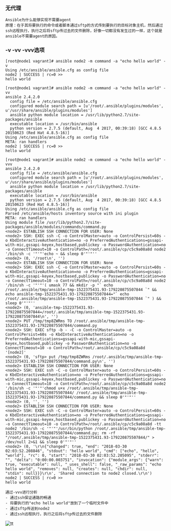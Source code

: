 ### 无代理
	Ansible为什么能够实现不需要agent  
	原理：在于其将要执行的命令或者脚本通过sftp的方式传到要执行的目标对象主机，然后通过ssh远程执行，执行之后将sftp传过去的文件删除，好像一切都没有发生过的一样，这个就是ansible不需要agent的原因。

### -v -vv -vvv选项
	[root@node1 vagrant]# ansible node2 -m command -a "echo hello world" -v
	Using /etc/ansible/ansible.cfg as config file
	node2 | SUCCESS | rc=0 >>
	hello world

	[root@node1 vagrant]# ansible node2 -m command -a "echo hello world" -vv
	ansible 2.4.2.0
	  config file = /etc/ansible/ansible.cfg
	  configured module search path = [u'/root/.ansible/plugins/modules', u'/usr/share/ansible/plugins/modules']
	  ansible python module location = /usr/lib/python2.7/site-packages/ansible
	  executable location = /usr/bin/ansible
	  python version = 2.7.5 (default, Aug  4 2017, 00:39:18) [GCC 4.8.5 20150623 (Red Hat 4.8.5-16)]
	Using /etc/ansible/ansible.cfg as config file
	META: ran handlers
	node2 | SUCCESS | rc=0 >>
	hello world

	[root@node1 vagrant]# ansible node2 -m command -a "echo hello world" -vvv
	ansible 2.4.2.0
	  config file = /etc/ansible/ansible.cfg
	  configured module search path = [u'/root/.ansible/plugins/modules', u'/usr/share/ansible/plugins/modules']
	  ansible python module location = /usr/lib/python2.7/site-packages/ansible
	  executable location = /usr/bin/ansible
	  python version = 2.7.5 (default, Aug  4 2017, 00:39:18) [GCC 4.8.5 20150623 (Red Hat 4.8.5-16)]
	Using /etc/ansible/ansible.cfg as config file
	Parsed /etc/ansible/hosts inventory source with ini plugin
	META: ran handlers
	Using module file /usr/lib/python2.7/site-packages/ansible/modules/commands/command.py
	<node2> ESTABLISH SSH CONNECTION FOR USER: None
	<node2> SSH: EXEC ssh -C -o ControlMaster=auto -o ControlPersist=60s -o KbdInteractiveAuthentication=no -o PreferredAuthentications=gssapi-with-mic,gssapi-keyex,hostbased,publickey -o PasswordAuthentication=no -o ConnectTimeout=10 -o ControlPath=/root/.ansible/cp/c5c9a08a8d node2 '/bin/sh -c '"'"'echo ~ && sleep 0'"'"''
	<node2> (0, '/root\n', '')
	<node2> ESTABLISH SSH CONNECTION FOR USER: None
	<node2> SSH: EXEC ssh -C -o ControlMaster=auto -o ControlPersist=60s -o KbdInteractiveAuthentication=no -o PreferredAuthentications=gssapi-with-mic,gssapi-keyex,hostbased,publickey -o PasswordAuthentication=no -o ConnectTimeout=10 -o ControlPath=/root/.ansible/cp/c5c9a08a8d node2 '/bin/sh -c '"'"'( umask 77 && mkdir -p "` echo /root/.ansible/tmp/ansible-tmp-1522375431.93-179220875507844 `" && echo ansible-tmp-1522375431.93-179220875507844="` echo /root/.ansible/tmp/ansible-tmp-1522375431.93-179220875507844 `" ) && sleep 0'"'"''
	<node2> (0, 'ansible-tmp-1522375431.93-179220875507844=/root/.ansible/tmp/ansible-tmp-1522375431.93-179220875507844\n', '')
	<node2> PUT /tmp/tmp8ZWRms TO /root/.ansible/tmp/ansible-tmp-1522375431.93-179220875507844/command.py
	<node2> SSH: EXEC sftp -b - -C -o ControlMaster=auto -o ControlPersist=60s -o KbdInteractiveAuthentication=no -o PreferredAuthentications=gssapi-with-mic,gssapi-keyex,hostbased,publickey -o PasswordAuthentication=no -o ConnectTimeout=10 -o ControlPath=/root/.ansible/cp/c5c9a08a8d '[node2]'
	<node2> (0, 'sftp> put /tmp/tmp8ZWRms /root/.ansible/tmp/ansible-tmp-1522375431.93-179220875507844/command.py\n', '')
	<node2> ESTABLISH SSH CONNECTION FOR USER: None
	<node2> SSH: EXEC ssh -C -o ControlMaster=auto -o ControlPersist=60s -o KbdInteractiveAuthentication=no -o PreferredAuthentications=gssapi-with-mic,gssapi-keyex,hostbased,publickey -o PasswordAuthentication=no -o ConnectTimeout=10 -o ControlPath=/root/.ansible/cp/c5c9a08a8d node2 '/bin/sh -c '"'"'chmod u+x /root/.ansible/tmp/ansible-tmp-1522375431.93-179220875507844/ /root/.ansible/tmp/ansible-tmp-1522375431.93-179220875507844/command.py && sleep 0'"'"''
	<node2> (0, '', '')
	<node2> ESTABLISH SSH CONNECTION FOR USER: None
	<node2> SSH: EXEC ssh -C -o ControlMaster=auto -o ControlPersist=60s -o KbdInteractiveAuthentication=no -o PreferredAuthentications=gssapi-with-mic,gssapi-keyex,hostbased,publickey -o PasswordAuthentication=no -o ConnectTimeout=10 -o ControlPath=/root/.ansible/cp/c5c9a08a8d -tt node2 '/bin/sh -c '"'"'/usr/bin/python /root/.ansible/tmp/ansible-tmp-1522375431.93-179220875507844/command.py; rm -rf "/root/.ansible/tmp/ansible-tmp-1522375431.93-179220875507844/" > /dev/null 2>&1 && sleep 0'"'"''
	<node2> (0, '\r\n{"changed": true, "end": "2018-03-30 02:03:52.208846", "stdout": "hello world", "cmd": ["echo", "hello", "world"], "rc": 0, "start": "2018-03-30 02:03:52.205095", "stderr": "", "delta": "0:00:00.003751", "invocation": {"module_args": {"warn": true, "executable": null, "_uses_shell": false, "_raw_params": "echo hello world", "removes": null, "creates": null, "chdir": null, "stdin": null}}}\r\n', 'Shared connection to node2 closed.\r\n')
	node2 | SUCCESS | rc=0 >>
	hello world

	通过-vvv进行分析
	- 通过ssh保证通路的畅通
	- 将要执行的"echo hello world"放到了一个临时文件中
	- 通过sftp传送到node2
	- 通过ssh远程执行，执行之后将sftp传过去的文件删除

![tt]()


